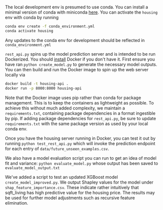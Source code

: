 The local development env is presumed to use conda. You can install a minimal version of conda with miniconda [here](https://www.anaconda.com/docs/getting-started/miniconda/install). You can activate the `housing` env with conda by running 
```sh
conda env create -f conda_environment.yml
conda activate housing
```
Any updates to the conda env for development should be reflected in `conda_environment.yml`

`rest_api.py` spins up the model prediction server and is intended to be run Dockerized. You should [install](https://www.docker.com/) Docker if you don't have it. First ensure you have ran `python create_model.py` to generate the necessary model outputs. You can then build and run the Docker image to spin up the web server locally via
```sh
docker build -t housing-api .
docker run -p 8000:8000 housing-api
``` 

Note that the Docker image uses pip rather than conda for package management. This is to keep the containers as lightweight as possible. To achieve this without much added complexity, we maintain a `requirements.txt`, containing package dependencies in a format ingestible by pip. If adding package dependencies for `rest_api.py`, be sure to update `requirements.txt` with the same package version as used by your local conda env.

Once you have the housing server running in Docker, you can test it out by running `python test_rest_api.py` which will invoke the prediction endpoint for each entry of `data/future_unseen_examples.csv`.

We also have a model evaluation script you can run to get an idea of model fit and variance: `python evaluate_model.py` whose output has been saved to `evaluate_model_output.txt`

We've added a script to test an updated XGBoost model `create_model_improved.py`. We output Shapley values for the model under `shap_feature_importance.csv`. These indicate rather intuitively that sqft_living has high predictive value for the housing price. The results may be used for further model adjustments such as recursive feature elimination.

